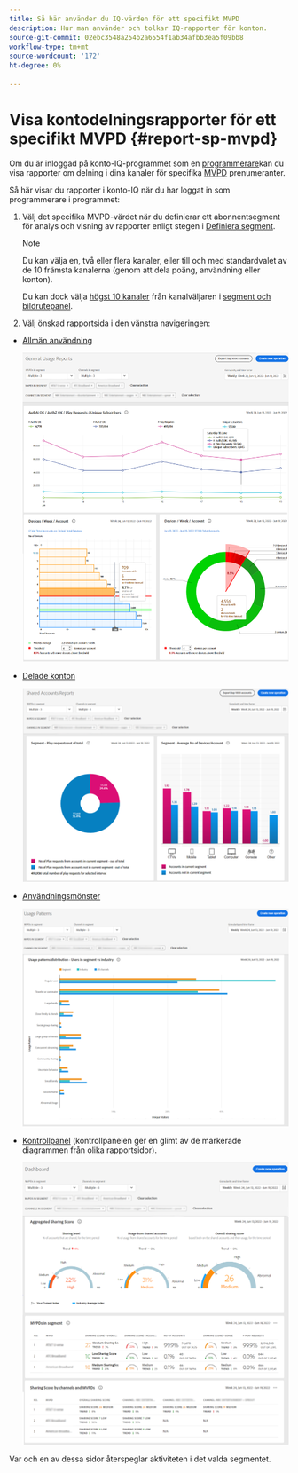 ```yaml
---
title: Så här använder du IQ-värden för ett specifikt MVPD
description: Hur man använder och tolkar IQ-rapporter för konton.
source-git-commit: 02ebc3548a254b2a6554f1ab34afbb3ea5f09bb8
workflow-type: tm+mt
source-wordcount: '172'
ht-degree: 0%

---
```


# Visa kontodelningsrapporter för ett specifikt MVPD <!--and programmer--> {#report-sp-mvpd}

Om du är inloggad på konto-IQ-programmet som en [programmerare](/help/AccountIQ/product-concepts.md#programmer-def)kan du visa rapporter om delning i dina kanaler för specifika [MVPD](/help/AccountIQ/product-concepts.md#mvpd-def) prenumeranter.

Så här visar du rapporter i konto-IQ när du har loggat in som programmerare i programmet:

1. Välj det specifika MVPD-värdet när du definierar ett abonnentsegment för analys och visning av rapporter enligt stegen i [Definiera segment](/help/AccountIQ/howto-select-segment-timeframe.md).


   >[!NOTE]
   >
   >Du kan välja en, två eller flera kanaler, eller till och med standardvalet av de 10 främsta kanalerna (genom att dela poäng, användning eller konton).
   >
   >
   >Du kan dock välja [högst 10 kanaler](/help/AccountIQ/limitations.md) från kanalväljaren i [segment och bildrutepanel](/help/AccountIQ/segments-timeframe.md).

1. Välj önskad rapportsida i den vänstra navigeringen:

* [Allmän användning](/help/AccountIQ/general-usage-reports.md)

  ![](assets/specific-mvpd-gen-usage.png)
* [Delade konton](/help/AccountIQ/shared-acc-reports.md)

  ![](assets/specific-mvpd-shared-acc.png)
* [Användningsmönster](/help/AccountIQ/usage-patterns.md)

  ![](assets/specific-mvpd-usage-pattern.png)

* [Kontrollpanel](/help/AccountIQ/dashboard.md) (kontrollpanelen ger en glimt av de markerade diagrammen från olika rapportsidor).

  ![](assets/specific-mvpd-dashboard.png)

Var och en av dessa sidor återspeglar aktiviteten i det valda segmentet.

